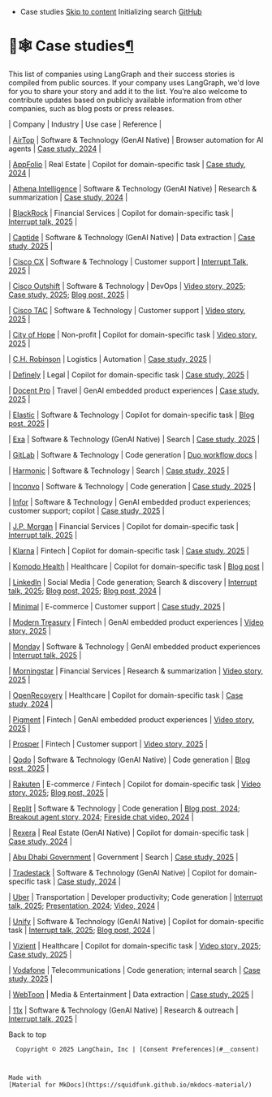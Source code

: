 - Case studies [Skip to content](#case-studies) Initializing search [GitHub](https://github.com/langchain-ai/langgraph)

[](https://github.com/langchain-ai/langgraph/edit/main/docs/docs/adopters.md)

# 🦜🕸️ Case studies[¶](#case-studies)

This list of companies using LangGraph and their success stories is compiled from public sources. If your company uses LangGraph, we'd love for you to share your story and add it to the list. You’re also welcome to contribute updates based on publicly available information from other companies, such as blog posts or press releases.

| Company | Industry | Use case | Reference |

| [AirTop](https://www.airtop.ai/) | Software & Technology (GenAI Native) | Browser automation for AI agents | [Case study, 2024](https://blog.langchain.dev/customers-airtop/) |

| [AppFolio](https://www.appfolio.com/) | Real Estate | Copilot for domain-specific task | [Case study, 2024](https://blog.langchain.dev/customers-appfolio/) |

| [Athena Intelligence](https://www.athenaintel.com/) | Software & Technology (GenAI Native) | Research & summarization | [Case study, 2024](https://blog.langchain.dev/customers-athena-intelligence/) |

| [BlackRock](https://www.blackrock.com/) | Financial Services | Copilot for domain-specific task | [Interrupt talk, 2025](https://youtu.be/oyqeCHFM5U4?feature=shared) |

| [Captide](https://www.captide.co/) | Software & Technology (GenAI Native) | Data extraction | [Case study, 2025](https://blog.langchain.dev/how-captide-is-redefining-equity-research-with-agentic-workflows-built-on-langgraph-and-langsmith/) |

| [Cisco CX](https://www.cisco.com/site/us/en/services/modern-data-center/index.html?CCID=cc005911&DTID=eivtotr001480&OID=srwsas032775) | Software & Technology | Customer support | [Interrupt Talk, 2025](https://youtu.be/gPhyPRtIMn0?feature=shared) |

| [Cisco Outshift](https://outshift.cisco.com/) | Software & Technology | DevOps | [Video story, 2025](https://www.youtube.com/watch?v=htcb-vGR_x0); [Case study, 2025](https://blog.langchain.com/cisco-outshift/); [Blog post, 2025](https://outshift.cisco.com/blog/build-react-agent-application-for-devops-tasks-using-rest-apis) |

| [Cisco TAC](https://www.cisco.com/c/en/us/support/index.html) | Software & Technology | Customer support | [Video story, 2025](https://youtu.be/EAj0HBDGqaE?feature=shared) |

| [City of Hope](https://www.cityofhope.org/) | Non-profit | Copilot for domain-specific task | [Video story, 2025](https://youtu.be/9ABwtK2gIZU?feature=shared) |

| [C.H. Robinson](https://www.chrobinson.com/en-us/) | Logistics | Automation | [Case study, 2025](https://blog.langchain.dev/customers-chrobinson/) |

| [Definely](https://www.definely.com/) | Legal | Copilot for domain-specific task | [Case study, 2025](https://blog.langchain.com/customers-definely/) |

| [Docent Pro](https://docentpro.com/) | Travel | GenAI embedded product experiences | [Case study, 2025](https://blog.langchain.com/customers-docentpro/) |

| [Elastic](https://www.elastic.co/) | Software & Technology | Copilot for domain-specific task | [Blog post, 2025](https://www.elastic.co/blog/elastic-security-generative-ai-features) |

| [Exa](https://exa.ai/) | Software & Technology (GenAI Native) | Search | [Case study, 2025](https://blog.langchain.com/exa/) |

| [GitLab](https://about.gitlab.com/) | Software & Technology | Code generation | [Duo workflow docs](https://handbook.gitlab.com/handbook/engineering/architecture/design-documents/duo_workflow/) |

| [Harmonic](https://harmonic.ai/) | Software & Technology | Search | [Case study, 2025](https://blog.langchain.com/customers-harmonic/) |

| [Inconvo](https://inconvo.ai/?ref=blog.langchain.dev) | Software & Technology | Code generation | [Case study, 2025](https://blog.langchain.dev/customers-inconvo/) |

| [Infor](https://infor.com/) | Software & Technology | GenAI embedded product experiences; customer support; copilot | [Case study, 2025](https://blog.langchain.dev/customers-infor/) |

| [J.P. Morgan](https://www.jpmorganchase.com/) | Financial Services | Copilot for domain-specific task | [Interrupt talk, 2025](https://youtu.be/yMalr0jiOAc?feature=shared) |

| [Klarna](https://www.klarna.com/) | Fintech | Copilot for domain-specific task | [Case study, 2025](https://blog.langchain.dev/customers-klarna/) |

| [Komodo Health](https://www.komodohealth.com/) | Healthcare | Copilot for domain-specific task | [Blog post](https://www.komodohealth.com/perspectives/new-gen-ai-assistant-empowers-the-enterprise/) |

| [LinkedIn](https://www.linkedin.com/) | Social Media | Code generation; Search & discovery | [Interrupt talk, 2025](https://youtu.be/NmblVxyBhi8?feature=shared); [Blog post, 2025](https://www.linkedin.com/blog/engineering/ai/practical-text-to-sql-for-data-analytics); [Blog post, 2024](https://www.linkedin.com/blog/engineering/generative-ai/behind-the-platform-the-journey-to-create-the-linkedin-genai-application-tech-stack) |

| [Minimal](https://gominimal.ai/) | E-commerce | Customer support | [Case study, 2025](https://blog.langchain.dev/how-minimal-built-a-multi-agent-customer-support-system-with-langgraph-langsmith/) |

| [Modern Treasury](https://www.moderntreasury.com/) | Fintech | GenAI embedded product experiences | [Video story, 2025](https://youtu.be/AwAiffXqaCU?feature=shared) |

| [Monday](https://monday.com/) | Software & Technology | GenAI embedded product experiences | [Interrupt talk, 2025](https://blog.langchain.dev/how-minimal-built-a-multi-agent-customer-support-system-with-langgraph-langsmith/) |

| [Morningstar](https://www.morningstar.com/) | Financial Services | Research & summarization | [Video story, 2025](https://youtu.be/6LidoFXCJPs?feature=shared) |

| [OpenRecovery](https://www.openrecovery.com/) | Healthcare | Copilot for domain-specific task | [Case study, 2024](https://blog.langchain.dev/customers-openrecovery/) |

| [Pigment](https://www.pigment.com/) | Fintech | GenAI embedded product experiences | [Video story, 2025](https://youtu.be/5JVSO2KYOmE?feature=shared) |

| [Prosper](https://www.prosper.com/) | Fintech | Customer support | [Video story, 2025](https://youtu.be/9RFNOYtkwsc?feature=shared) |

| [Qodo](https://www.qodo.ai/) | Software & Technology (GenAI Native) | Code generation | [Blog post, 2025](https://www.qodo.ai/blog/why-we-chose-langgraph-to-build-our-coding-agent/) |

| [Rakuten](https://www.rakuten.com/) | E-commerce / Fintech | Copilot for domain-specific task | [Video story, 2025](https://youtu.be/gD1LIjCkuA8?feature=shared); [Blog post, 2025](https://rakuten.today/blog/from-ai-hype-to-real-world-tools-rakuten-teams-up-with-langchain.html) |

| [Replit](https://replit.com/) | Software & Technology | Code generation | [Blog post, 2024](https://blog.langchain.dev/customers-replit/); [Breakout agent story, 2024](https://www.langchain.com/breakoutagents/replit); [Fireside chat video, 2024](https://www.youtube.com/watch?v=ViykMqljjxU) |

| [Rexera](https://www.rexera.com/) | Real Estate (GenAI Native) | Copilot for domain-specific task | [Case study, 2024](https://blog.langchain.dev/customers-rexera/) |

| [Abu Dhabi Government](https://www.tamm.abudhabi/) | Government | Search | [Case study, 2025](https://blog.langchain.com/customers-abu-dhabi-government/) |

| [Tradestack](https://www.tradestack.uk/) | Software & Technology (GenAI Native) | Copilot for domain-specific task | [Case study, 2024](https://blog.langchain.dev/customers-tradestack/) |

| [Uber](https://www.uber.com/) | Transportation | Developer productivity; Code generation | [Interrupt talk, 2025](https://youtu.be/Bugs0dVcNI8?feature=shared); [Presentation, 2024](https://dpe.org/sessions/ty-smith-adam-huda/this-year-in-ubers-ai-driven-developer-productivity-revolution/); [Video, 2024](https://www.youtube.com/watch?v=8rkA5vWUE4Y) |

| [Unify](https://www.unifygtm.com/) | Software & Technology (GenAI Native) | Copilot for domain-specific task | [Interrupt talk, 2025](https://youtu.be/pKk-LfhujwI?feature=shared); [Blog post, 2024](https://blog.langchain.dev/unify-launches-agents-for-account-qualification-using-langgraph-and-langsmith/) |

| [Vizient](https://www.vizientinc.com/) | Healthcare | Copilot for domain-specific task | [Video story, 2025](https://www.youtube.com/watch?v=vrjJ6NuyTWA); [Case study, 2025](https://blog.langchain.dev/p/3d2cd58c-13a5-4df9-bd84-7d54ed0ed82c/) |

| [Vodafone](https://www.vodafone.com/) | Telecommunications | Code generation; internal search | [Case study, 2025](https://blog.langchain.dev/customers-vodafone/) |

| [WebToon](https://www.webtoons.com/en/) | Media & Entertainment | Data extraction | [Case study, 2025](https://blog.langchain.com/customers-webtoon/) |

| [11x](https://www.11x.ai/) | Software & Technology (GenAI Native) | Research & outreach | [Interrupt talk, 2025](https://youtu.be/fegwPmaAPQk?feature=shared) |

  Back to top

      Copyright © 2025 LangChain, Inc | [Consent Preferences](#__consent)



    Made with
    [Material for MkDocs](https://squidfunk.github.io/mkdocs-material/)

[](https://langchain-ai.github.io/langgraphjs/)
[](https://github.com/langchain-ai/langgraph)
[](https://twitter.com/LangChainAI)